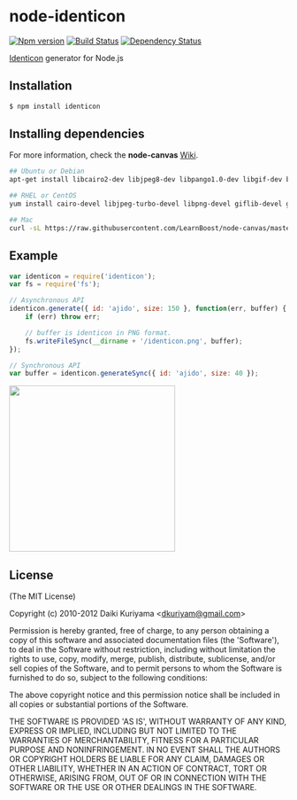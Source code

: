 # node-identicon

[![Npm version][npm-image]][npm-url]
[![Build Status][travis-image]][travis-url]
[![Dependency Status][gemnasium-image]][gemnasium-url]
  
[Identicon](https://github.com/donpark/identicon) generator for Node.js

## Installation

```bash
$ npm install identicon
```

## Installing dependencies

For more information, check the **node-canvas** [Wiki](https://github.com/Automattic/node-canvas/wiki).

```bash
## Ubuntu or Debian
apt-get install libcairo2-dev libjpeg8-dev libpango1.0-dev libgif-dev build-essential g++

## RHEL or CentOS
yum install cairo-devel libjpeg-turbo-devel libpng-devel giflib-devel gcc-c++

## Mac
curl -sL https://raw.githubusercontent.com/LearnBoost/node-canvas/master/install | sh
```

## Example

```javascript
var identicon = require('identicon');
var fs = require('fs');

// Asynchronous API
identicon.generate({ id: 'ajido', size: 150 }, function(err, buffer) {
    if (err) throw err;

    // buffer is identicon in PNG format.
    fs.writeFileSync(__dirname + '/identicon.png', buffer);
});

// Synchronous API
var buffer = identicon.generateSync({ id: 'ajido', size: 40 });
```

<img src="https://cloud.githubusercontent.com/assets/206827/7214948/529f8966-e5fc-11e4-8aa0-c84ada23acc2.png" width="300" height="300">

## License

(The MIT License)

Copyright (c) 2010-2012 Daiki Kuriyama &lt;dkuriyam@gmail.com&gt;

Permission is hereby granted, free of charge, to any person obtaining
a copy of this software and associated documentation files (the
'Software'), to deal in the Software without restriction, including
without limitation the rights to use, copy, modify, merge, publish,
distribute, sublicense, and/or sell copies of the Software, and to
permit persons to whom the Software is furnished to do so, subject to
the following conditions:

The above copyright notice and this permission notice shall be
included in all copies or substantial portions of the Software.

THE SOFTWARE IS PROVIDED 'AS IS', WITHOUT WARRANTY OF ANY KIND,
EXPRESS OR IMPLIED, INCLUDING BUT NOT LIMITED TO THE WARRANTIES OF
MERCHANTABILITY, FITNESS FOR A PARTICULAR PURPOSE AND NONINFRINGEMENT.
IN NO EVENT SHALL THE AUTHORS OR COPYRIGHT HOLDERS BE LIABLE FOR ANY
CLAIM, DAMAGES OR OTHER LIABILITY, WHETHER IN AN ACTION OF CONTRACT,
TORT OR OTHERWISE, ARISING FROM, OUT OF OR IN CONNECTION WITH THE
SOFTWARE OR THE USE OR OTHER DEALINGS IN THE SOFTWARE.

[travis-image]: https://img.shields.io/travis/Ajido/node-identicon.svg?style=flat-square
[travis-url]: https://travis-ci.org/Ajido/node-identicon
[npm-image]: https://img.shields.io/npm/v/identicon.svg?style=flat-square
[npm-url]: https://www.npmjs.com/package/identicon
[gemnasium-image]: http://img.shields.io/gemnasium/Ajido/node-identicon.svg?style=flat-square
[gemnasium-url]: https://gemnasium.com/Ajido/node-identicon
